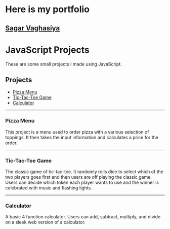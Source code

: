 # Here is my portfolio
## [Sagar Vaghasiya](./JS_Portfolio_Student/sample_index.html)
# JavaScript Projects

These are some small projects I made using JavaScript.

## Projects

- [Pizza Menu](./Basic-Javascript-projects/Pizza_project/pizza.html)
- [Tic-Tac-Toe Game](./TicTacToe/index.html)
- [Calculator](./Calculator/index.html)

---

### Pizza Menu

This project is a menu used to order pizza with a various selection of toppings. It then takes the input information and calculates a price for the order.

---

### Tic-Tac-Toe Game

The classic game of tic-tac-toe. It randomly rolls dice to select which of the two players goes first and then users are off playing the classic game. Users can decide which token each player wants to use and the winner is celebrated with music and flashing lights.

---

### Calculator

A basic 4 function calculator. Users can add, subtract, multiply, and divide on a sleek web version of a calculator.
